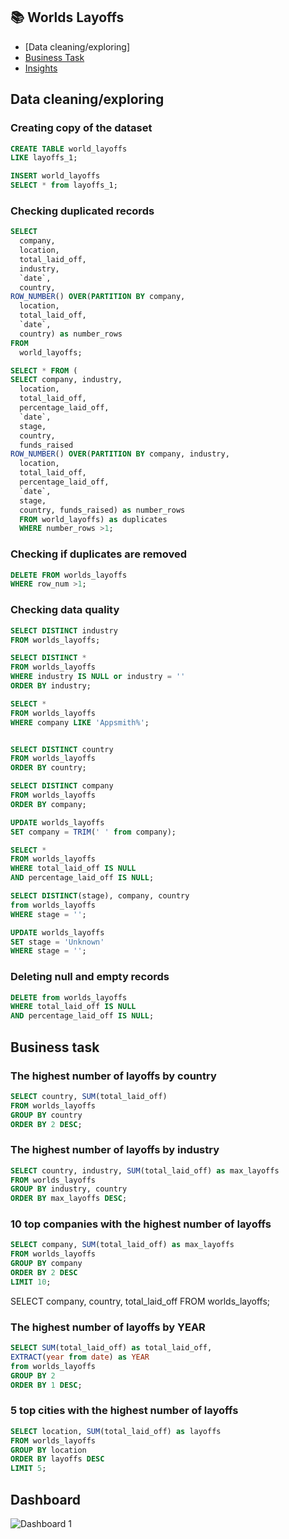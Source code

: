## 📚 Worlds Layoffs
- [Data cleaning/exploring]
- [Business Task](#business-task)
- [Insights ](#Insights)


## Data cleaning/exploring 
### Creating copy of the dataset

```sql
CREATE TABLE world_layoffs
LIKE layoffs_1;

INSERT world_layoffs
SELECT * from layoffs_1;
```

### Checking duplicated records

```sql
SELECT 
  company, 
  location, 
  total_laid_off,
  industry, 
  `date`, 
  country,
ROW_NUMBER() OVER(PARTITION BY company, 
  location, 
  total_laid_off, 
  `date`, 
  country) as number_rows
FROM 
  world_layoffs;

SELECT * FROM (
SELECT company, industry,
  location, 
  total_laid_off, 
  percentage_laid_off,
  `date`,
  stage, 
  country,
  funds_raised
ROW_NUMBER() OVER(PARTITION BY company, industry,
  location, 
  total_laid_off, 
  percentage_laid_off,
  `date`,
  stage, 
  country, funds_raised) as number_rows
  FROM world_layoffs) as duplicates
  WHERE number_rows >1;
```
### Checking if duplicates are removed
```sql
DELETE FROM worlds_layoffs
WHERE row_num >1;
```

### Checking data quality
```sql
SELECT DISTINCT industry
FROM worlds_layoffs;

SELECT DISTINCT *
FROM worlds_layoffs
WHERE industry IS NULL or industry = ''
ORDER BY industry;

SELECT *
FROM worlds_layoffs
WHERE company LIKE 'Appsmith%';


SELECT DISTINCT country
FROM worlds_layoffs
ORDER BY country;

SELECT DISTINCT company
FROM worlds_layoffs
ORDER BY company;

UPDATE worlds_layoffs
SET company = TRIM(' ' from company);

SELECT *
FROM worlds_layoffs
WHERE total_laid_off IS NULL
AND percentage_laid_off IS NULL;

SELECT DISTINCT(stage), company, country
from worlds_layoffs
WHERE stage = '';

UPDATE worlds_layoffs
SET stage = 'Unknown'
WHERE stage = '';
```
### Deleting null and empty records

```sql
DELETE from worlds_layoffs
WHERE total_laid_off IS NULL
AND percentage_laid_off IS NULL;
```
## Business task

###  The highest number of layoffs by country
```sql
SELECT country, SUM(total_laid_off)
FROM worlds_layoffs
GROUP BY country
ORDER BY 2 DESC;
```

### The highest number of layoffs by industry
```sql
SELECT country, industry, SUM(total_laid_off) as max_layoffs
FROM worlds_layoffs
GROUP BY industry, country
ORDER BY max_layoffs DESC;
```


### 10 top companies with the highest number of layoffs
```sql
SELECT company, SUM(total_laid_off) as max_layoffs
FROM worlds_layoffs
GROUP BY company
ORDER BY 2 DESC
LIMIT 10;
```

SELECT company, country, total_laid_off
FROM worlds_layoffs;

### The highest number of layoffs by YEAR

```sql
SELECT SUM(total_laid_off) as total_laid_off,
EXTRACT(year from date) as YEAR
from worlds_layoffs
GROUP BY 2
ORDER BY 1 DESC;
```


### 5 top cities with the highest number of layoffs 
```sql
SELECT location, SUM(total_laid_off) as layoffs
FROM worlds_layoffs
GROUP BY location
ORDER BY layoffs DESC
LIMIT 5;
```

## Dashboard

![Dashboard 1](https://github.com/user-attachments/assets/eba877e1-dfa7-43fc-afb2-d30e6666c706)


